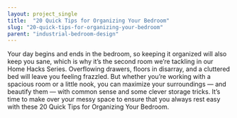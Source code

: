 ```yaml
---
layout: project_single
title:  "20 Quick Tips for Organizing Your Bedroom"
slug: "20-quick-tips-for-organizing-your-bedroom"
parent: "industrial-bedroom-design"
---
```

Your day begins and ends in the bedroom, so keeping it organized will also keep you sane, which is why it’s the second room we’re tackling in our Home Hacks Series. Overflowing drawers, floors in disarray, and a cluttered bed will leave you feeling frazzled. But whether you’re working with a spacious room or a little nook, you can maximize your surroundings — and beautify them — with common sense and some clever storage tricks. It’s time to make over your messy space to ensure that you always rest easy with these 20 Quick Tips for Organizing Your Bedroom.
